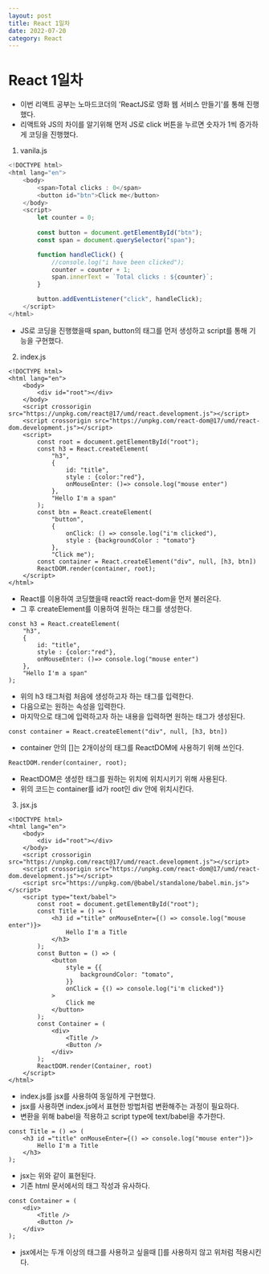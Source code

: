 ```yaml
---
layout: post
title: React 1일차
date: 2022-07-20
category: React
---
```

# React 1일차
- 이번 리액트 공부는 노마드코더의 'ReactJS로 영화 웹 서비스 만들기'를 통해 진행했다.
- 리액트와 JS의 차이를 알기위해 먼저 JS로 click 버튼을 누르면 숫자가 1씩 증가하게 코딩을 진행했다.
1. vanila.js             
```javascript          
<!DOCTYPE html>
<html lang="en">
    <body>
        <span>Total clicks : 0</span>
        <button id="btn">Click me</button>
    </body>
    <script>
        let counter = 0;
        
        const button = document.getElementById("btn");
        const span = document.querySelector("span");

        function handleClick() {
            //console.log("i have been clicked");
            counter = counter + 1;
            span.innerText = `Total clicks : ${counter}`;
        }

        button.addEventListener("click", handleClick);
    </script>
</html>
```
- JS로 코딩을 진행했을때 span, button의 태그를 먼저 생성하고 script를 통해 기능을 구현했다. 

2. index.js
```
<!DOCTYPE html>
<html lang="en">
    <body>
        <div id="root"></div>
    </body>
    <script crossorigin src="https://unpkg.com/react@17/umd/react.development.js"></script>
    <script crossorigin src="https://unpkg.com/react-dom@17/umd/react-dom.development.js"></script>
    <script>
        const root = document.getElementById("root");
        const h3 = React.createElement(
            "h3", 
            {
                id: "title", 
                style : {color:"red"}, 
                onMouseEnter: ()=> console.log("mouse enter")
            }, 
            "Hello I'm a span"
        ); 
        const btn = React.createElement(
            "button", 
            {
                onClick: () => console.log("i'm clicked"),
                style : {backgroundColor : "tomato"}
            }, 
            "Click me");
        const container = React.createElement("div", null, [h3, btn])
        ReactDOM.render(container, root);    
    </script>
</html>
```
- React를 이용하여 코딩했을때 react와 react-dom을 먼저 불러온다.
- 그 후 createElement를 이용하여 원하는 태그를 생성한다.

```
const h3 = React.createElement(
    "h3", 
    {
        id: "title", 
        style : {color:"red"}, 
        onMouseEnter: ()=> console.log("mouse enter")
    }, 
    "Hello I'm a span"
); 
```
- 위의 h3 태그처럼 처음에 생성하고자 하는 태그를 입력한다.
- 다음으로는 원하는 속성을 입력한다.
- 마지막으로 태그에 입력하고자 하는 내용을 입력하면 원하는 태그가 생성된다.

```
const container = React.createElement("div", null, [h3, btn])
```
- container 안의 []는 2개이상의 태그를 ReactDOM에 사용하기 위해 쓰인다.

```
ReactDOM.render(container, root);   
```
- ReactDOM은 생성한 태그를 원하는 위치에 위치시키기 위해 사용된다.
- 위의 코드는 container를 id가 root인 div 안에 위치시킨다.

3. jsx.js         
```            
<!DOCTYPE html>
<html lang="en">
    <body>
        <div id="root"></div>
    </body>
    <script crossorigin src="https://unpkg.com/react@17/umd/react.development.js"></script>
    <script crossorigin src="https://unpkg.com/react-dom@17/umd/react-dom.development.js"></script>
    <script src="https://unpkg.com/@babel/standalone/babel.min.js"></script>
    <script type="text/babel">
        const root = document.getElementById("root");
        const Title = () => (
            <h3 id ="title" onMouseEnter={() => console.log("mouse enter")}>
                Hello I'm a Title
            </h3>
        );
        const Button = () => (
            <button 
                style = {{
                    backgroundColor: "tomato",
                }} 
                onClick = {() => console.log("i'm clicked")}
            >
                Click me
            </button>
        );
        const Container = (
            <div>
                <Title /> 
                <Button />
            </div>
        );
        ReactDOM.render(Container, root)
    </script>
</html>
```
- index.js를 jsx를 사용하여 동일하게 구현했다.
- jsx를 사용하면 index.js에서 표현한 방법처럼 변환해주는 과정이 필요하다.
- 변환을 위해 babel을 적용하고 script type에 text/babel을 추가한다.

```
const Title = () => (
    <h3 id ="title" onMouseEnter={() => console.log("mouse enter")}>
        Hello I'm a Title
    </h3>
);
```
- jsx는 위와 같이 표현된다.
- 기존 html 문서에서의 태그 작성과 유사하다.

```
const Container = (
    <div>
        <Title /> 
        <Button />
    </div>
);
```
- jsx에서는 두개 이상의 태그를 사용하고 싶을때 []를 사용하지 않고 위처럼 적용시킨다.
